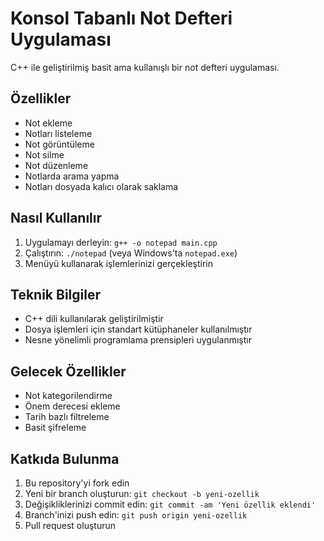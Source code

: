 # Konsol Tabanlı Not Defteri Uygulaması

C++ ile geliştirilmiş basit ama kullanışlı bir not defteri uygulaması.

## Özellikler

- Not ekleme
- Notları listeleme
- Not görüntüleme
- Not silme
- Not düzenleme
- Notlarda arama yapma
- Notları dosyada kalıcı olarak saklama

## Nasıl Kullanılır

1. Uygulamayı derleyin: `g++ -o notepad main.cpp`
2. Çalıştırın: `./notepad` (veya Windows'ta `notepad.exe`)
3. Menüyü kullanarak işlemlerinizi gerçekleştirin

## Teknik Bilgiler

- C++ dili kullanılarak geliştirilmiştir
- Dosya işlemleri için standart kütüphaneler kullanılmıştır
- Nesne yönelimli programlama prensipleri uygulanmıştır

## Gelecek Özellikler

- Not kategorilendirme
- Önem derecesi ekleme
- Tarih bazlı filtreleme
- Basit şifreleme

## Katkıda Bulunma

1. Bu repository'yi fork edin
2. Yeni bir branch oluşturun: `git checkout -b yeni-ozellik`
3. Değişikliklerinizi commit edin: `git commit -am 'Yeni özellik eklendi'`
4. Branch'inizi push edin: `git push origin yeni-ozellik`
5. Pull request oluşturun

